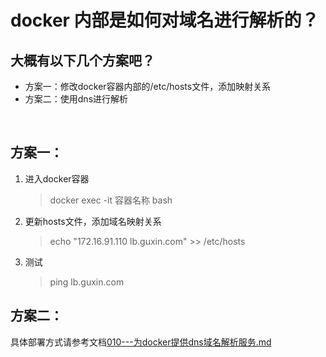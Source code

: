 # docker 内部是如何对域名进行解析的？  
## 大概有以下几个方案吧？ 
- 方案一：修改docker容器内部的/etc/hosts文件，添加映射关系  
- 方案二：使用dns进行解析

&ensp;  
## 方案一：  
1. 进入docker容器  
    >docker exec -it 容器名称  bash  
2. 更新hosts文件，添加域名映射关系  
    >echo "172.16.91.110 lb.guxin.com"  >> /etc/hosts  

3. 测试  
    >ping lb.guxin.com

## 方案二：  
具体部署方式请参考文档[010---为docker提供dns域名解析服务.md ](https://github.com/xej520/Record-Share-Progress/blob/master/003---docker/010---%E4%B8%BAdocker%E6%8F%90%E4%BE%9Bdns%E5%9F%9F%E5%90%8D%E8%A7%A3%E6%9E%90%E6%9C%8D%E5%8A%A1.md)
